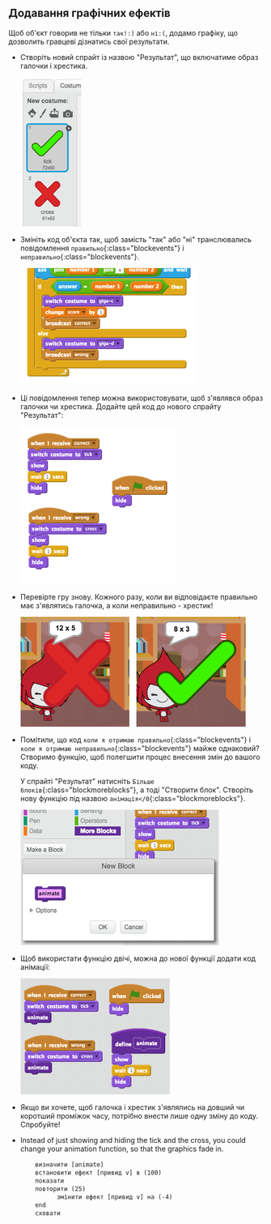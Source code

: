 ## Додавання графічних ефектів

Щоб об'єкт говорив не тільки `так!:)` або `ні:(`, додамо графіку, що дозволить гравцеві дізнатись свої результати.

+ Створіть новий спрайт із назвою "Результат", що включатиме образ галочки і хрестика.
    
    ![знімок екрану](images/brain-result.png)

+ Змініть код об'єкта так, щоб замість "так" або "ні" транслювались повідомлення `правильно`{:class="blockevents"} і `неправильно`{:class="blockevents"}.
    
    ![знімок екрану](images/brain-broadcast-answer.png)

+ Ці повідомлення тепер можна використовувати, щоб з'являвся образ галочки чи хрестика. Додайте цей код до нового спрайту "Результат":
    
    ![знімок екрану](images/brain-show-answer.png)

+ Перевірте гру знову. Кожного разу, коли ви відповідаєте правильно має з'являтись галочка, а коли неправильно - хрестик!
    
    ![знімок екрану](images/brain-test-answer.png)

+ Помітили, що код `коли я отримаю правильно`{:class="blockevents"} і `коли я отримаю неправильно`{:class="blockevents"} майже однаковий? Cтворимо функцію, щоб полегшити процес внесення змін до вашого коду.
    
    У спрайті "Результат" натисніть `Більше блоків`{:class="blockmoreblocks"}, а тоді "Створити блок". Створіть нову функцію під назвою `анімація</0`{:class="blockmoreblocks"}.
    
    ![знімок екрану](images/brain-animate-function.png)

+ Щоб використати функцію двічі, можна до нової функції додати код анімації:
    
    ![знімок екрану](images/brain-use-function.png)

+ Якщо ви хочете, щоб галочка і хрестик з'являлись на довший чи коротший проміжок часу, потрібно внести лише одну зміну до коду. Спробуйте!

+ Instead of just showing and hiding the tick and the cross, you could change your animation function, so that the graphics fade in.
    
    ```blocks
        визначити [animate]
        встановити ефект [привид v] в (100)
        показати
        повторити (25) 
              змінити ефект [привид v] на (-4)
        end
        сховати
    ```